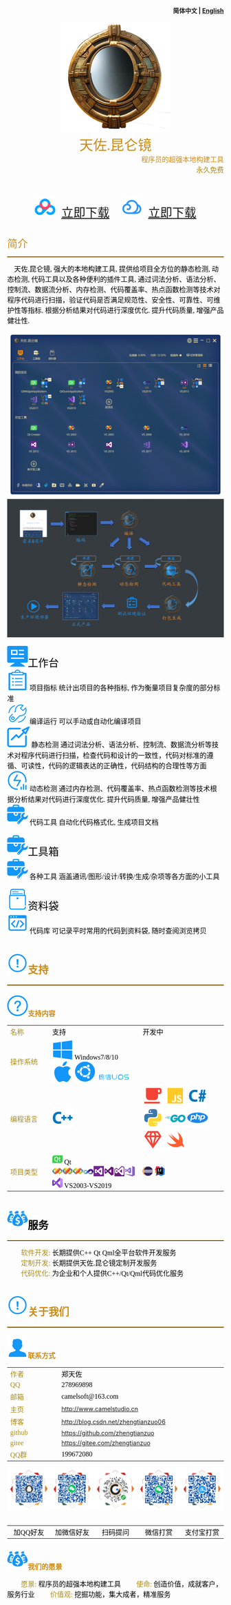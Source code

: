 ﻿<h4 align="right">简体中文 | <strong><a href="README_en.md">English</a></strong></h4>

<div align='center'>
    <img src="./common/logo_devs.png"/>
    <center><font color="#cc8b13" size=6 face="微软雅黑">天佐.昆仑镜</font></center>
</div>
<div align='right'>
<font color="#cc8b13" size=3 face="楷体">程序员的超强本地构建工具</font>
<br>
<font color="#aa8b13" size=3 face="楷体">永久免费</font>
<br>
<br>
<br>
<br>
</div>
<div align='center'>
<img src="./common/down_baidu.svg"/>　<a href="https://pan.baidu.com/s/1Abnr2yTAHukV8AyX2-ZK1A?pwd=1234"  style="font-size:28px;" target="_blank">立即下载</a>　　<img src="./common/down_weiyun.svg"/>　<a href="https://share.weiyun.com/1WNeAnwL" style="font-size:28px;" target="_blank">立即下载</a>
</div>
<br>
<br>
<font color="#cc8b13" size=5 face="微软雅黑"> 简介</font>
<hr style="height:1px;border:none;border-top:1px groove #cc8b13;" />

<font color="#000000" size=3 face="微软雅黑">　天佐.昆仑镜, 强大的本地构建工具, 提供给项目全方位的静态检测, 动态检测, 代码工具以及各种便利的插件工具, 通过词法分析、语法分析、控制流、数据流分析、内存检测、代码覆盖率、热点函数检测等技术对程序代码进行扫描，验证代码是否满足规范性、安全性、可靠性、可维护性等指标. 根据分析结果对代码进行深度优化. 提升代码质量, 增强产品健壮性.
</font>

<div align='center'>
    <img src="./images/cap001.png"/>
</div>

<div align='center'>
    <img src="./images/cap000.png"/>
</div>
<br>
<img src="./common/dev_btnWorkSpace.svg"/><font color="#000000" size=5 face="微软雅黑">工作台  </font>
<br>
<font color="#000000" size=5 face="微软雅黑">     </font><img src="./common/dev_btnInfo.svg"/><font color="#000000" size=3 face="微软雅黑"> 项目指标 </font><font color="#000000" size=3 face="微软雅黑">统计出项目的各种指标, 作为衡量项目复杂度的部分标准</font>
<br>
<font color="#000000" size=5 face="微软雅黑">     </font><img src="./common/dev_btnCompile.svg"/><font color="#000000" size=3 face="微软雅黑"> 编译运行 </font><font color="#000000" size=3 face="微软雅黑">可以手动或自动化编译项目</font>
<br>
<font color="#000000" size=5 face="微软雅黑">     </font><img src="./common/dev_btnAnalyse.svg"/><font color="#000000" size=3 face="微软雅黑"> 静态检测 </font><font color="#000000" size=3 face="微软雅黑">通过词法分析、语法分析、控制流、数据流分析等技术对程序代码进行扫描，检查代码和设计的一致性，代码对标准的遵循、可读性，代码的逻辑表达的正确性，代码结构的合理性等方面</font>
<br>
<font color="#000000" size=5 face="微软雅黑">     </font><img src="./common/dev_btnDAnalyse.svg"/><font color="#000000" size=3 face="微软雅黑"> 动态检测 </font><font color="#000000" size=3 face="微软雅黑">通过内存检测、代码覆盖率、热点函数检测等技术根据分析结果对代码进行深度优化. 提升代码质量, 增强产品健壮性</font>
<br>
<font color="#000000" size=5 face="微软雅黑">     </font><img src="./common/dev_btnTools.svg"/><font color="#000000" size=3 face="微软雅黑"> 代码工具 </font><font color="#000000" size=3 face="微软雅黑">自动化代码格式化, 生成项目文档</font>
<br>
<br>
<img src="./common/dev_btnTools.svg"/><font color="#000000" size=5 face="微软雅黑">工具箱  </font>
<br>
<font color="#000000" size=5 face="微软雅黑">     </font><img src="./common/dev_btnTools.svg"/><font color="#000000" size=3 face="微软雅黑"> 各种工具 </font><font color="#000000" size=3 face="微软雅黑">涵盖通讯/图形/设计/转换/生成/杂项等各方面的小工具</font>
<br>
<br>
<img src="./common/dev_btnFileBag.svg"/><font color="#000000" size=5 face="微软雅黑">资料袋  </font>
<br>
<font color="#000000" size=5 face="微软雅黑">     </font><img src="./common/com_btnCode.svg"/><font color="#000000" size=3 face="微软雅黑"> 代码库 </font><font color="#000000" size=3 face="微软雅黑">可记录平时常用的代码到资料袋, 随时查阅浏览拷贝</font>

# <img src="./common/com_btnAbout.svg"/><font color="#cc8b13" size=5 face="微软雅黑">支持 </font>
<hr style="height:1px;border:none;border-top:1px groove #cc8b13;" />

### <img src="./common/com_btnHelp.svg"/><font color="#cc8b13" size=3 face="微软雅黑">支持内容 </font>
<table>
  <tr>
    <td width="10%"><font color="#aa8b13" size=3 face="微软雅黑">名称</font></td>
    <td width="20%"><font color="#000000" size=3 face="微软雅黑">支持</font></td>
	<td width="20%"><font color="#000000" size=3 face="微软雅黑">开发中</font></td>
  </tr>
  <tr>
    <td><font color="#aa8b13" size=3 face="微软雅黑">操作系统</font></td>
    <td><img src="./common/windows.svg"/><font color="#000000" size=3 face="微软雅黑"> Windows7/8/10</font> <img src="./common/macos.svg"/> <img src="./common/ubuntu.svg"/> <img src="./common/uos.png"/></td>
	<td></td>
  </tr>
  <tr>
    <td><font color="#aa8b13" size=3 face="微软雅黑">编程语言</font></td>
    <td><img src="./common/Language_cpp.svg"/> </td>
	<td><img src="./common/Language_java.svg"/> <img src="./common/Language_js.svg"/> <img src="./common/Language_csharp.svg"/> <img src="./common/Language_python.svg"/> <img src="./common/Language_go.svg"/> <img src="./common/Language_php.svg"/> <img src="./common/Language_ruby.svg"/> <img src="./common/Language_swift.svg"/></td>
  </tr>
  <tr>
    <td><font color="#aa8b13" size=3 face="微软雅黑">项目类型</font></td>
    <td><img src="./common/IDE_Qt.png" width=24px height=24px/><font color="#000000" size=3 face="微软雅黑"> Qt</font><br>
	<img src="./common/IDE_VS2003.png" width=24px height=24px/><img src="./common/IDE_VS2005.png" width=24px height=24px/><img src="./common/IDE_VS2008.png" width=24px height=24px/><img src="./common/IDE_VS2010.png" width=24px height=24px/><img src="./common/IDE_VS2012.png" width=24px height=24px/><img src="./common/IDE_VS2013.png" width=24px height=24px/><img src="./common/IDE_VS2015.png" width=24px height=24px/><img src="./common/IDE_VS2017.png" width=24px height=24px/><img src="./common/IDE_VS2019.png" width=24px height=24px/><font color="#000000" size=3 face="微软雅黑"> VS2003-VS2019</font></td>	
	<td><img src="./common/IDE_ECLIPSE.png" width=24px height=24px/> <img src="./common/IDE_IntellijIDEA.png" width=24px height=24px/></font></td>
  </tr>
</table>

# <img src="./common/com_btnVision.svg"/><font color="#000000" size=5 face="微软雅黑">服务 </font>
<hr style="height:1px;border:none;border-top:1px groove #cc8b13;" />
<font color="#aa8b13" size=3 face="微软雅黑">　　软件开发: </font><font color="#000000" size=3 face="微软雅黑">长期提供C++ Qt Qml全平台软件开发服务</font>
<br>
<font color="#aa8b13" size=3 face="微软雅黑">　　定制开发: </font><font color="#000000" size=3 face="微软雅黑">长期提供天佐.昆仑镜定制开发服务</font>
<br>
<font color="#aa8b13" size=3 face="微软雅黑">　　代码优化: </font><font color="#000000" size=3 face="微软雅黑">为企业和个人提供C++/Qt/Qml代码优化服务</font>

# <img src="./common/com_btnAbout.svg"/><font color="#cc8b13" size=5 face="微软雅黑">关于我们 </font>
<hr style="height:1px;border:none;border-top:1px groove #cc8b13;" />

### <img src="./common/com_btnWriter.svg"/><font color="#cc8b13" size=3 face="微软雅黑">联系方式 </font>

<table>
  <tr>
    <td width="10%"><font color="#aa8b13" size=3 face="微软雅黑">作者</font></td>
    <td width="20%"><font color="#000000" size=3 face="微软雅黑">郑天佐</font></td>
  </tr>
  <tr>
    <td><font color="#aa8b13" size=3 face="微软雅黑">QQ</font></td>
    <td><font color="#000000" size=3 face="微软雅黑">278969898</font></td>
  </tr>
  <tr>
    <td><font color="#aa8b13" size=3 face="微软雅黑">邮箱</font></td>
    <td><font color="#000000" size=3 face="微软雅黑">camelsoft@163.com</font></td>
  </tr>
  <tr>
    <td><font color="#aa8b13" size=3 face="微软雅黑">主页</font></td>
    <td><a class="httplink" href="http://www.camelstudio.cn">http://www.camelstudio.cn</a></td>
  </tr>
  <tr>
    <td><font color="#aa8b13" size=3 face="微软雅黑">博客</font></td>
    <td><a class="httplink" href="http://blog.csdn.net/zhengtianzuo06">http://blog.csdn.net/zhengtianzuo06</a></td>
  </tr>
  <tr>
    <td><font color="#aa8b13" size=3 face="微软雅黑">github</font></td>
    <td><a class="httplink" href="https://github.com/zhengtianzuo">https://github.com/zhengtianzuo</a></td>
  </tr>
  <tr>
    <td><font color="#aa8b13" size=3 face="微软雅黑">gitee</font></td>
    <td><a class="httplink" href="https://gitee.com/zhengtianzuo">https://gitee.com/zhengtianzuo</a></td>
  </tr>
  <tr>
    <td><font color="#aa8b13" size=3 face="微软雅黑">QQ群</font></td>
    <td><font color="#000000" size=3 face="微软雅黑">199672080</font></td>
  </tr>
</table>
<div align='center'>
    <img src="./common/allinone.png"/>
</div>
<br>
<table style='table-layout:fixed;'>
  <tr>
  <td align='center' width="10%"><font color="#000000" size=3 face="微软雅黑">加QQ好友</font></td>
  <td align='center' width="10%"><font color="#000000" size=3 face="微软雅黑">加微信好友</font></td>
  <td align='center' width="10%"><font color="#000000" size=3 face="微软雅黑">扫码提问</font></td>
  <td align='center' width="10%"><font color="#000000" size=3 face="微软雅黑">微信打赏</font></td>
  <td align='center' width="10%"><font color="#000000" size=3 face="微软雅黑">支付宝打赏</font></td>
  </tr>
</table>

### <img src="./common/com_btnVision.svg"/><font color="#cc8b13" size=3 face="微软雅黑">我们的愿景 </font>
<font color="#aa8b13" size=3 face="微软雅黑">　　愿景: </font><font color="#000000" size=3 face="微软雅黑">程序员的超强本地构建工具</font>
<font color="#aa8b13" size=3 face="微软雅黑">　　使命: </font><font color="#000000" size=3 face="微软雅黑">创造价值，成就客户，服务行业</font>
<font color="#aa8b13" size=3 face="微软雅黑">　　价值观: </font><font color="#000000" size=3 face="微软雅黑">挖掘功能，集大成者，精准服务</font>
